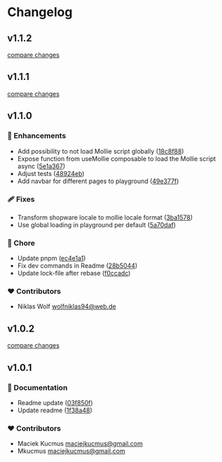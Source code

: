 # Changelog

## v1.1.2

[compare changes](https://github.com/mollie/Shopware6Composables/compare/v1.1.1...v1.1.2)

## v1.1.1

[compare changes](https://github.com/mollie/Shopware6Composables/compare/v1.1.0...v1.1.1)

## v1.1.0

### 🚀 Enhancements

-   Add possibility to not load Mollie script globally ([18c8f88](https://github.com/mollie/Shopware6Composables/commit/18c8f88))
-   Expose function from useMollie composable to load the Mollie script async ([5e1a367](https://github.com/mollie/Shopware6Composables/commit/5e1a367))
-   Adjust tests ([48924eb](https://github.com/mollie/Shopware6Composables/commit/48924eb))
-   Add navbar for different pages to playground ([49e377f](https://github.com/mollie/Shopware6Composables/commit/49e377f))

### 🩹 Fixes

-   Transform shopware locale to mollie locale format ([3ba1578](https://github.com/mollie/Shopware6Composables/commit/3ba1578))
-   Use global loading in playground per default ([5a70daf](https://github.com/mollie/Shopware6Composables/commit/5a70daf))

### 🏡 Chore

-   Update pnpm ([ec4e1a1](https://github.com/mollie/Shopware6Composables/commit/ec4e1a1))
-   Fix dev commands in Readme ([28b5044](https://github.com/mollie/Shopware6Composables/commit/28b5044))
-   Update lock-file after rebase ([f0ccadc](https://github.com/mollie/Shopware6Composables/commit/f0ccadc))

### ❤️ Contributors

-   Niklas Wolf <wolfniklas94@web.de>

## v1.0.2

[compare changes](https://github.com/your-org/my-module/compare/v1.0.1...v1.0.2)

## v1.0.1

### 📖 Documentation

-   Readme update ([03f850f](https://github.com/your-org/my-module/commit/03f850f))
-   Update readme ([1f38a48](https://github.com/your-org/my-module/commit/1f38a48))

### ❤️ Contributors

-   Maciek Kucmus <maciejkucmus@gmail.com>
-   Mkucmus <maciejkucmus@gmail.com>
